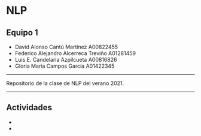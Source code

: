 # NLP
## Equipo 1
- David Alonso Cantú Martínez   A00822455
- Federico Alejandro Alcerreca Treviño A01281459
- Luis E. Candelaria Azpilcueta A00816826
- Gloria Maria Campos García A01422345


---

Repositorio de la clase de NLP del verano 2021.

---

## Actividades 
 - 
 - 


